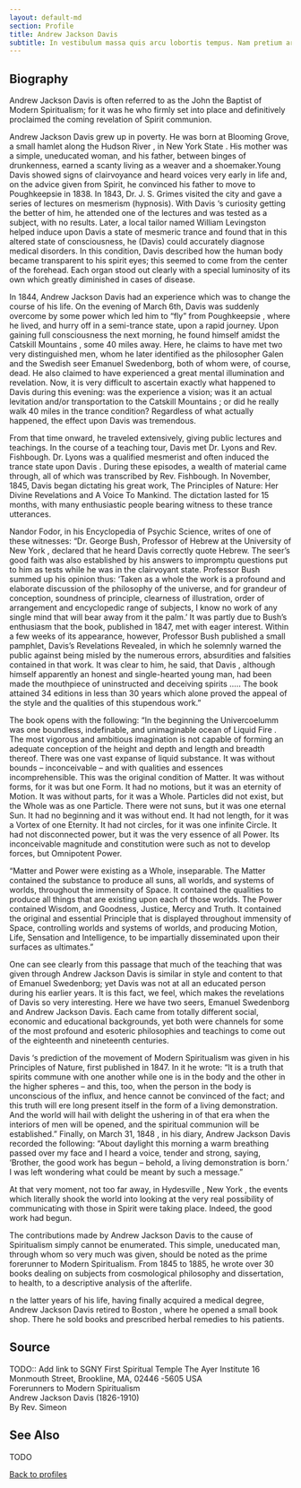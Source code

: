 ```yaml
---
layout: default-md
section: Profile
title: Andrew Jackson Davis
subtitle: In vestibulum massa quis arcu lobortis tempus. Nam pretium arcu in odio vulputate luctus.
---
```


## Biography

Andrew Jackson Davis is often referred to as the John the Baptist of Modern Spiritualism; for it was he who firmly set into place and definitively proclaimed the coming revelation of Spirit communion.

Andrew Jackson Davis grew up in poverty. He was born at Blooming Grove, a small hamlet along the Hudson River , in New York State . His mother was a simple, uneducated woman, and his father, between binges of drunkenness, earned a scanty living as a weaver and a shoemaker.Young Davis showed signs of clairvoyance and heard voices very early in life and, on the advice given from Spirit, he convinced his father to move to Poughkeepsie in 1838. In 1843, Dr. J. S. Grimes visited the city and gave a series of lectures on mesmerism (hypnosis). With Davis ‘s curiosity getting the better of him, he attended one of the lectures and was tested as a subject, with no results. Later, a local tailor named William Levingston helped induce upon Davis a state of mesmeric trance and found that in this altered state of consciousness, he (Davis) could accurately diagnose medical disorders. In this condition, Davis described how the human body became transparent to his spirit eyes; this seemed to come from the center of the forehead. Each organ stood out clearly with a special luminosity of its own which greatly diminished in cases of disease.

In 1844, Andrew Jackson Davis had an experience which was to change the course of his life. On the evening of March 6th, Davis was suddenly overcome by some power which led him to “fly” from Poughkeepsie , where he lived, and hurry off in a semi-trance state, upon a rapid journey. Upon gaining full consciousness the next morning, he found himself amidst the Catskill Mountains , some 40 miles away. Here, he claims to have met two very distinguished men, whom he later identified as the philosopher Galen and the Swedish seer Emanuel Swedenborg, both of whom were, of course, dead. He also claimed to have experienced a great mental illumination and revelation. Now, it is very difficult to ascertain exactly what happened to Davis during this evening: was the experience a vision; was it an actual levitation and/or transportation to the Catskill Mountains ; or did he really walk 40 miles in the trance condition? Regardless of what actually happened, the effect upon Davis was tremendous.

From that time onward, he traveled extensively, giving public lectures and teachings. In the course of a teaching tour, Davis met Dr. Lyons and Rev. Fishbough. Dr. Lyons was a qualified mesmerist and often induced the trance state upon Davis . During these episodes, a wealth of material came through, all of which was transcribed by Rev. Fishbough. In November, 1845, Davis began dictating his great work, The Principles of Nature: Her Divine Revelations and A Voice To Mankind. The dictation lasted for 15 months, with many enthusiastic people bearing witness to these trance utterances.

Nandor Fodor, in his Encyclopedia of Psychic Science, writes of one of these witnesses:
“Dr. George Bush, Professor of Hebrew at the University of New York , declared that he heard Davis correctly quote Hebrew. The seer’s good faith was also established by his answers to impromptu questions put to him as tests while he was in the clairvoyant state. Professor Bush summed up his opinion thus: ‘Taken as a whole the work is a profound and elaborate discussion of the philosophy of the universe, and for grandeur of conception, soundness of principle, clearness of illustration, order of arrangement and encyclopedic range of subjects, I know no work of any single mind that will bear away from it the palm.’ It was partly due to Bush’s enthusiasm that the book, published in 1847, met with eager interest. Within a few weeks of its appearance, however, Professor Bush published a small pamphlet, Davis’s Revelations Revealed, in which he solemnly warned the public against being misled by the numerous errors, absurdities and falsities contained in that work. It was clear to him, he said, that Davis , although himself apparently an honest and single-hearted young man, had been made the mouthpiece of uninstructed and deceiving spirits ….. The book attained 34 editions in less than 30 years which alone proved the appeal of the style and the qualities of this stupendous work.”

The book opens with the following:
“In the beginning the Univercoelumm was one boundless, indefinable, and unimaginable ocean of Liquid Fire . The most vigorous and ambitious imagination is not capable of forming an adequate conception of the height and depth and length and breadth thereof. There was one vast expanse of liquid substance. It was without bounds – inconceivable – and with qualities and essences incomprehensible. This was the original condition of Matter. It was without forms, for it was but one Form. It had no motions, but it was an eternity of Motion. It was without parts, for it was a Whole. Particles did not exist, but the Whole was as one Particle. There were not suns, but it was one eternal Sun. It had no beginning and it was without end. It had not length, for it was a Vortex of one Eternity. It had not circles, for it was one infinite Circle. It had not disconnected power, but it was the very essence of all Power. Its inconceivable magnitude and constitution were such as not to develop forces, but Omnipotent Power.

“Matter and Power were existing as a Whole, inseparable. The Matter contained the substance to produce all suns, all worlds, and systems of worlds, throughout the immensity of Space. It contained the qualities to produce all things that are existing upon each of those worlds. The Power contained Wisdom, and Goodness, Justice, Mercy and Truth. It contained the original and essential Principle that is displayed throughout immensity of Space, controlling worlds and systems of worlds, and producing Motion, Life, Sensation and Intelligence, to be impartially disseminated upon their surfaces as ultimates.”

One can see clearly from this passage that much of the teaching that was given through Andrew Jackson Davis is similar in style and content to that of Emanuel Swedenborg; yet Davis was not at all an educated person during his earlier years. It is this fact, we feel, which makes the revelations of Davis so very interesting. Here we have two seers, Emanuel Swedenborg and Andrew Jackson Davis. Each came from totally different social, economic and educational backgrounds, yet both were channels for some of the most profound and esoteric philosophies and teachings to come out of the eighteenth and nineteenth centuries.

Davis ‘s prediction of the movement of Modern Spiritualism was given in his Principles of Nature, first published in 1847. In it he wrote:
“It is a truth that spirits commune with one another while one is in the body and the other in the higher spheres – and this, too, when the person in the body is unconscious of the influx, and hence cannot be convinced of the fact; and this truth will ere long present itself in the form of a living demonstration. And the world will hail with delight the ushering in of that era when the interiors of men will be opened, and the spiritual communion will be established.”
Finally, on March 31, 1848 , in his diary, Andrew Jackson Davis recorded the following:
“About daylight this morning a warm breathing passed over my face and I heard a voice, tender and strong, saying, ‘Brother, the good work has begun – behold, a living demonstration is born.’ I was left wondering what could be meant by such a message.”

At that very moment, not too far away, in Hydesville , New York , the events which literally shook the world into looking at the very real possibility of communicating with those in Spirit were taking place. Indeed, the good work had begun.

The contributions made by Andrew Jackson Davis to the cause of Spiritualism simply cannot be enumerated. This simple, uneducated man, through whom so very much was given, should be noted as the prime forerunner to Modern Spiritualism. From 1845 to 1885, he wrote over 30 books dealing on subjects from cosmological philosophy and dissertation, to health, to a descriptive analysis of the afterlife.

n the latter years of his life, having finally acquired a medical degree, Andrew Jackson Davis retired to Boston , where he opened a small book shop. There he sold books and prescribed herbal remedies to his patients.



## Source
TODO:: Add link to SGNY
First Spiritual Temple The Ayer Institute 16 Monmouth Street, Brookline, MA, 02446 -5605 USA  
Forerunners to Modern Spiritualism  
Andrew Jackson Davis (1826-1910)  
By Rev. Simeon  


## See Also
TODO

<a href="/profiles" class="button">Back to profiles</a>
